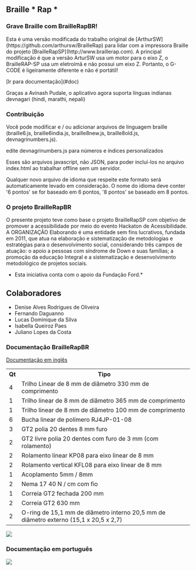 ## Braille * Rap *

### Grave Braille com BrailleRapBR!

<p>Esta é uma versão modificada do trabalho original de [ArthurSW](https://github.com/arthursw/BrailleRap) para lidar com a impressora Braille do projeto [BrailleRapSP](http://www.braillerap.com).
A principal modificação é que a versão ArturSW usa um motor para o eixo Z, o BrailleRAP-SP usa um eletroímã e não possui um eixo Z. Portanto, o G-CODE é ligeiramente diferente e não é portátil!</p>
[Ir para documentação](#doc)

<p>
Graças a Avinash Pudale, o aplicativo agora suporta
línguas indianas devnagari (hindi, marathi, nepali)
</p>

### Contribuição

Você pode modificar e / ou adicionar arquivos de linguagem braille (braille6.js, braille6india.js, braille8new.js, braille8old.js, devnagrinumbers.js).
 
 edite devnagrinumbers.js para números e índices personalizados

Esses são arquivos javascript, não JSON, para poder incluí-los no arquivo index.html ao trabalhar offline sem um servidor.

Qualquer novo arquivo de idioma que respeite este formato será automaticamente levado em consideração. O nome do idioma deve conter '6 pontos' se for baseado em 6 pontos, '8 pontos' se baseado em 8 pontos.

### O projeto BrailleRapBR

O presente projeto teve como base o projeto BrailleRapSP com objetivo de promover a acessibilidade por meio do evento Hackaton de Acessibilidade.
A ORGANIZAÇÃO Elaborando é uma entidade sem fins lucrativos, fundada em 2011, que atua na elaboração e sistematização de metodologias e estratégias para o desenvolvimento social, considerando três campos de atuação:
o apoio a pessoas com síndrome de Down e suas famílias; a promoção da educação Integral e a sistematização e desenvolvimento metodológico de projetos sociais.
* Esta iniciativa conta com o apoio da Fundação Ford.*

## Colaboradores

* Denise Alves Rodrigues de Oliveira
* Fernando Daguanno
* Lucas Dominique da Silva
* Isabella Queiroz Paes
* Juliano Lopes da Costa

### <a name="doc"></a>Documentação BrailleRapBR
[Documentação em inglês](Documentation/documentation-en.md)

<table>
<tr><th>Qt</th> <th>Tipo</th></tr>
<tr><td>4</td><td>   Trilho Linear de 8 mm de diâmetro 330 mm de comprimento</td></tr>
<tr><td>1</td><td>   Trilho linear de 8 mm de diâmetro 365 mm de comprimento</td></tr>
<tr><td>1</td><td>   Trilho linear de 8 mm de diâmetro 100 mm de comprimento</td></tr>

<tr><td>6</td><td>   Bucha linear de polímero RJ4JP-01-08</td></tr>

<tr><td>3</td><td>   GT2 polia 20 dentes 8 mm furo</td></tr>
<tr><td>2</td><td>   GT2 livre polia 20 dentes com furo de 3 mm (com rolamento)</td></tr>

<tr><td>2</td><td>   Rolamento linear KP08 para eixo linear de 8 mm</td></tr>
<tr><td>2</td><td>   Rolamento vertical KFL08 para eixo linear de 8 mm</td></tr>

<tr><td>1</td><td>   Acoplamento 5mm / 8mm</td></tr>

<tr><td>2</td><td>   Nema 17 40 N / cm com fio</td></tr>

<tr><td>1</td><td>   Correia GT2 fechada 200 mm</td></tr>
<tr><td>2</td><td>   Correia GT2 630 mm</td></tr>

<tr><td>2</td><td>   O-ring de 15,1 mm de diâmetro interno 20,5 mm de diâmetro externo (15,1 x 20,5 x 2,7)</td></tr>
</table>

<img src="Documentation/img/20161020_175141_.jpg" align="center">

### Documentação em português
<img src="Documentation/img/20161020_175141_.jpg">